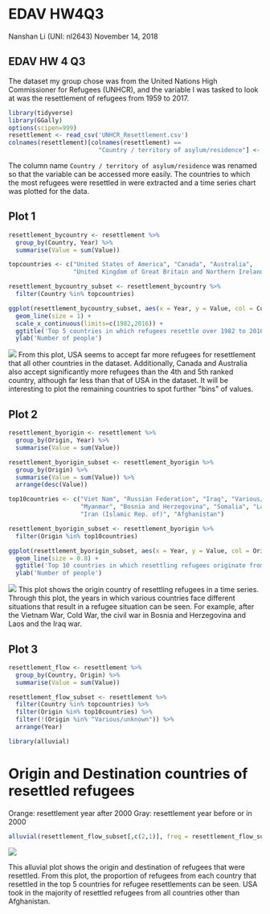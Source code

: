 EDAV HW4Q3
================
Nanshan Li (UNI: nl2643)
November 14, 2018

EDAV HW 4 Q3
------------

The dataset my group chose was from the United Nations High Commissioner for Refugees (UNHCR), and the variable I was tasked to look at was the resettlement of refugees from 1959 to 2017.

``` r
library(tidyverse)
library(GGally)
options(scipen=999)
resettlement <- read_csv('UNHCR_Resettlement.csv')
colnames(resettlement)[colnames(resettlement) == 
                         "Country / territory of asylum/residence"] <- "Country"
```

The column name `Country / territory of asylum/residence` was renamed so that the variable can be accessed more easily. The countries to which the most refugees were resettled in were extracted and a time series chart was plotted for the data.

Plot 1
------

``` r
resettlement_bycountry <- resettlement %>%
  group_by(Country, Year) %>%
  summarise(Value = sum(Value))

topcountries <- c("United States of America", "Canada", "Australia", 
                  "United Kingdom of Great Britain and Northern Ireland", "Sweden")

resettlement_bycountry_subset <- resettlement_bycountry %>%
  filter(Country %in% topcountries)
```

``` r
ggplot(resettlement_bycountry_subset, aes(x = Year, y = Value, col = Country)) + 
  geom_line(size = 1) +
  scale_x_continuous(limits=c(1982,2016)) + 
  ggtitle('Top 5 countries in which refugees resettle over 1982 to 2016') +
  ylab('Number of people')
```

![](UNHCR_Resettlement_Cleaning_files/figure-markdown_github/unnamed-chunk-3-1.png) From this plot, USA seems to accept far more refugees for resettlement that all other countries in the dataset. Additionally, Canada and Australia also accept significantly more refugees than the 4th and 5th ranked country, although far less than that of USA in the dataset. It will be interesting to plot the remaining countries to spot further "bins" of values.

Plot 2
------

``` r
resettlement_byorigin <- resettlement %>%
  group_by(Origin, Year) %>%
  summarise(Value = sum(Value))

resettlement_byorigin_subset <- resettlement_byorigin %>%
  group_by(Origin) %>%
  summarise(Value = sum(Value)) %>%
  arrange(desc(Value))

top10countries <- c("Viet Nam", "Russian Federation", "Iraq", "Various/unknown", 
                    "Myanmar", "Bosnia and Herzegovina", "Somalia", "Lao People's Dem. Rep.", 
                    "Iran (Islamic Rep. of)", "Afghanistan")

resettlement_byorigin_subset <- resettlement_byorigin %>%
  filter(Origin %in% top10countries)
```

``` r
ggplot(resettlement_byorigin_subset, aes(x = Year, y = Value, col = Origin)) +
  geom_line(size = 0.8) + 
  ggtitle('Top 10 countries in which resettling refugees originate from (1959 - 2017)') +
  ylab('Number of people')
```

![](UNHCR_Resettlement_Cleaning_files/figure-markdown_github/unnamed-chunk-5-1.png) This plot shows the origin country of resettling refugees in a time series. Through this plot, the years in which various countries face different situations that result in a refugee situation can be seen. For example, after the Vietnam War, Cold War, the civil war in Bosnia and Herzegovina and Laos and the Iraq war.

Plot 3
------

``` r
resettlement_flow <- resettlement %>%
  group_by(Country, Origin) %>%
  summarise(Value = sum(Value))

resettlement_flow_subset <- resettlement %>%
  filter(Country %in% topcountries) %>%
  filter(Origin %in% top10countries) %>%
  filter(!(Origin %in% "Various/unknown")) %>%
  arrange(Year)

library(alluvial)
```

Origin and Destination countries of resettled refugees
======================================================

Orange: resettlement year after 2000 Gray: resettlement year before or in 2000

``` r
alluvial(resettlement_flow_subset[,c(2,1)], freq = resettlement_flow_subset$Value, col = ifelse(resettlement_flow_subset$Year > 2000, "orange", "grey"), border = ifelse(resettlement_flow_subset$Year > 2000, "orange", "grey"))
```

![](UNHCR_Resettlement_Cleaning_files/figure-markdown_github/unnamed-chunk-7-1.png)

This alluvial plot shows the origin and destination of refugees that were resettled. From this plot, the proportion of refugees from each country that resettled in the top 5 countries for refugee resettlements can be seen. USA took in the majority of resettled refugees from all countries other than Afghanistan.
